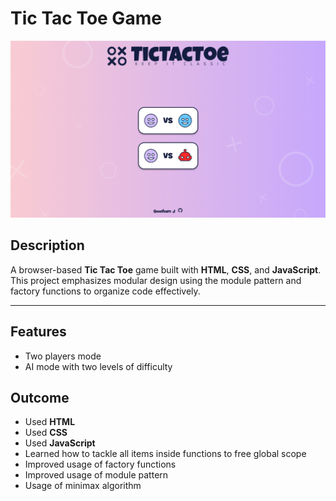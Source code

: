 # Tic Tac Toe Game
![Preview](img/tic-tac-toe.png)
## **Description**
A browser-based **Tic Tac Toe** game built with **HTML**, **CSS**, and **JavaScript**. This project emphasizes modular design using the module pattern and factory functions to organize code effectively.

---

## **Features**
* Two players mode
* AI mode with two levels of difficulty

## **Outcome**
* Used **HTML**
* Used **CSS**
* Used **JavaScript**
* Learned how to tackle all items inside functions to free global scope
* Improved usage of factory functions
* Improved usage of module pattern
* Usage of minimax algorithm
